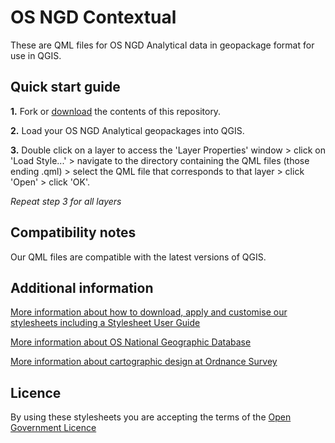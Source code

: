 # OS NGD Contextual

These are QML files for OS NGD Analytical data in geopackage format for use in QGIS.

## Quick start guide

**1.**  Fork or [download](https://github.com/OrdnanceSurvey/osngd-resources/archive/master.zip) the contents of this repository.

**2.**  Load your OS NGD Analytical geopackages into QGIS.

**3.**  Double click on a layer to access the 'Layer Properties' window > click on 'Load Style...' > navigate to the directory containing the QML files (those ending .qml) > select the QML file that corresponds to that layer > click 'Open' > click 'OK'.

*Repeat step 3 for all layers*

## Compatibility notes

Our QML files are compatible with the latest versions of QGIS.

## Additional information

[More information about how to download, apply and customise our stylesheets including a Stylesheet User Guide](http://www.ordnancesurvey.co.uk/resources/carto-design/cartographic-stylesheets.html)

[More information about OS National Geographic Database](https://www.ordnancesurvey.co.uk/business-government/products/os-select-build)

[More information about cartographic design at Ordnance Survey](https://www.ordnancesurvey.co.uk/resources/carto-design/)

## Licence

By using these stylesheets you are accepting the terms of the [Open Government Licence](http://www.nationalarchives.gov.uk/doc/open-government-licence/)


